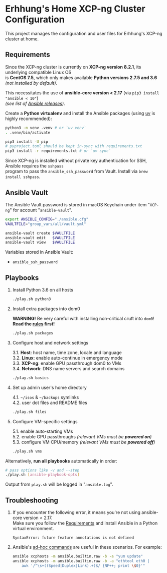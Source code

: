 # Erhhung's Home XCP-ng Cluster Configuration

This project manages the configuration and user files for Erhhung's XCP-ng cluster at home.

## Requirements

Since the XCP-ng cluster is currently on **XCP-ng version 8.2.1**, its underlying compatible Linux OS  
is **CentOS 7.5**, which only makes available **Python versions 2.7.5 and 3.6** _(not installed by default)_.

This necessitates the use of **ansible-core version < 2.17** (via `pip3 install "ansible < 10"`)  
_(see list of [Ansible releases](https://docs.ansible.com/ansible/latest/reference_appendices/release_and_maintenance.html#ansible-community-changelogs))_.

Create a **Python virtualenv** and install the Ansible packages
(using [uv](https://docs.astral.sh/uv/) is highly recommended):

```bash
python3 -m venv .venv # or `uv venv`
. .venv/bin/activate

pip3 install -U pip
# pyproject.toml should be kept in-sync with requirements.txt
pip3 install -r requirements.txt # or `uv sync`
```

Since XCP-ng is installed without private key authentication for SSH, Ansible requires the `sshpass`  
program to pass the `ansible_ssh_password` from Vault. Install via `brew install sshpass`.

## Ansible Vault

The Ansible Vault password is stored in macOS Keychain under item "`XCP-ng`" for account "`ansible-vault`".

```bash
export ANSIBLE_CONFIG="./ansible.cfg"
VAULTFILE="group_vars/all/vault.yml"

ansible-vault create $VAULTFILE
ansible-vault edit   $VAULTFILE
ansible-vault view   $VAULTFILE
```

Variables stored in Ansible Vault:

* `ansible_ssh_password`

## Playbooks

1. Install Python 3.6 on all hosts

    ```bash
    ./play.sh python3
    ```

2. Install extra packages into dom0

    **WARNING!** Be very careful with installing non-critical cruft into `dom0`!  
    **Read the [rules](https://docs.xcp-ng.org/management/additional-packages/#-rules) first!**

    ```bash
    ./play.sh packages
    ```

3. Configure host and network settings

    3.1. **Host**: host name, time zone, locale and language  
    3.2. **Linux**: enable auto-continue in emergency mode  
    3.3. **XCP-ng**: enable GPU passthrough dom0 to VMs  
    3.4. **Network**: DNS name servers and search domains

    ```bash
    ./play.sh basics
    ```

4. Set up admin user's home directory

    4.1. `~/isos` & `~/backups` symlinks  
    4.2. user dot files and README files

    ```bash
    ./play.sh files
    ```

5. Configure VM-specific settings

    5.1. enable auto-starting VMs  
    5.2. enable GPU passthroughs _(relevant VMs must be **powered on**)_  
    5.3. configure VM CPU/memory _(relevant VMs must be **powered off**)_

    ```bash
    ./play.sh vms
    ```

Alternatively, **run all playbooks** automatically in order:

```bash
# pass options like -v and --step
./play.sh [ansible-playbook-opts]
```

Output from `play.sh` will be logged in "`ansible.log`".

## Troubleshooting

1. If you encounter the following error, it means you're not using ansible-core version < 2.17.  
  Make sure you follow the [Requirements](#Requirements) and install Ansible in a Python virtual environment.

    ```
    SyntaxError: future feature annotations is not defined
    ```

2. Ansible's [ad-hoc commands](https://docs.ansible.com/ansible/latest/command_guide/intro_adhoc.html#managing-services) are useful in these scenarios.
  For example:

    ```bash
    ansible xcphosts -m ansible.builtin.raw -b -a "yum update"
    ansible xcphosts -m ansible.builtin.raw -b -a "ethtool eth0 |
        awk '/^\s+((Speed|Duplex|Link).+)$/ {NF++; print \$0}'"
    ```
